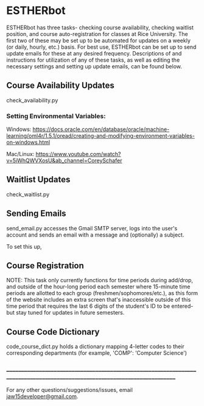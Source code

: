# ESTHERbot
ESTHERbot has three tasks- checking course availability, checking waitlist position, and course auto-registration for classes at Rice University. The first two of these may be set up to be automated for updates on a weekly (or daily, hourly, etc.) basis. For best use, ESTHERbot can be set up to send update emails for these at any desired frequency. Descriptions of and instructions for utilization of any of these tasks, as well as editing the necessary settings and setting up update emails, can be found below.

## Course Availability Updates
check_availability.py 

### Setting Environmental Variables:
Windows: https://docs.oracle.com/en/database/oracle/machine-learning/oml4r/1.5.1/oread/creating-and-modifying-environment-variables-on-windows.html

Mac/Linux: https://www.youtube.com/watch?v=5iWhQWVXosU&ab_channel=CoreySchafer

## Waitlist Updates
check_waitlist.py 

## Sending Emails
send_email.py accesses the Gmail SMTP server, logs into the user's account and sends an email with a message and (optionally) a subject.

To set this up, 

## Course Registration
NOTE: This task only currently functions for time periods during add/drop, and outside of the hour-long period each semester where 15-minute time periods are allotted to each group (freshmen/sophomores/etc.), as this form of the website includes an extra screen that's inaccessible outside of this time period that requires the last 6 digits of the student's ID to be entered- but stay tuned for updates in future semesters. 

## Course Code Dictionary
code_course_dict.py holds a dictionary mapping 4-letter codes to their corresponding departments (for example, 'COMP': 'Computer Science')  

### _________________________________________________________________________________________________________________________
For any other questions/suggestions/issues, email jaw15developer@gmail.com.
